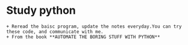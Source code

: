 # Study python


    + Reread the baisc program, update the notes everyday.You can try these code, and communicate with me.
    + From the book **AUTOMATE THE BORING STUFF WITH PYTHON**
  
